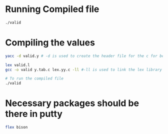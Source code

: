 
# Running Compiled file
```bash
./valid
```


# Compiling the values

```bash
yacc -d valid.y # -d is used to create the header file for the c for better linking and usage.

lex valid.l
gcc -o valid y.tab.c lex.yy.c -ll #-ll is used to link the lex library

# To run the compiled file 
./valid
```

# Necessary packages should be there in putty 

```bash
flex bison 
```